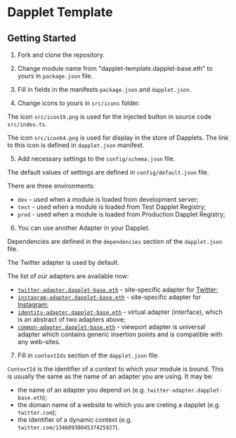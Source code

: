 # Dapplet Template
## Getting Started
1. Fork and clone the repository.

2. Change module name from "dapplet-template.dapplet-base.eth" to yours in `package.json` file.

3. Fill in fields in the manifests `package.json` and `dapplet.json`.

4. Change icons to yours in `src/icons` folder. 

The icon `src/icon19.png` is used for the injected button in source code `src/index.ts`.

The icon `src/icon64.png` is used for display in the store of Dapplets. The link to this icon is defined in `dapplet.json` manifest.

5. Add necessary settings to the `config/schema.json` file. 

The default values of settings are defined in `config/default.json` file. 

There are three environments: 
* `dev` - used when a module is loaded from development server;
* `test` - used when a module is loaded from Test Dapplet Registry;
* `prod` - used when a module is loaded from Production Dapplet Registry;

6. You can use another Adapter in your Dapplet. 

Dependencies are defined in the `dependencies` section of the `dapplet.json` file. 

The Twitter adapter is used by default. 

The list of our adapters are available now:
* [`twitter-adapter.dapplet-base.eth`](https://github.com/dapplets/dapplet-modules/tree/master/packages/twitter-adapter) - site-specific adapter for [Twitter](twitter.com);
* [`instagram-adapter.dapplet-base.eth`](https://github.com/dapplets/dapplet-modules/tree/master/packages/instagram-adapter) - site-specific adapter for [Instagram](instagram.com);
* [`identity-adapter.dapplet-base.eth`](https://github.com/dapplets/dapplet-modules/tree/master/packages/identity-adapter) - virtual adapter (interface), which is an abstract of two adapters above;
* [`common-adapter.dapplet-base.eth`](https://github.com/dapplets/dapplet-modules/tree/master/packages/common-adapter) - viewport adapter is universal adapter which contains generic insertion points and is compatible with any web-sites.

7. Fill in `contextIds` section of the `dapplet.json` file. 

`ContextId` is the identifier of a context to which your module is bound. This is usually the same as the name of an adapter you are using. It may be:
* the name of an adapter you depend on (e.g. `twitter-adapter.dapplet-base.eth`);
* the domain name of a website to which you are creting a dapplet (e.g. `twitter.com`);
* the identifier of a dynamic context (e.g. `twitter.com/1346093004537425927`).
